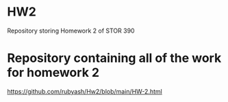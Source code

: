 # HW2
Repository storing Homework 2 of STOR 390
# Repository containing all of the work for homework 2
https://github.com/rubyash/Hw2/blob/main/HW-2.html 
